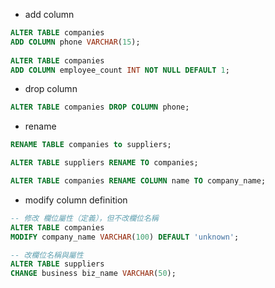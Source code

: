 - add column
```SQL
ALTER TABLE companies 
ADD COLUMN phone VARCHAR(15);
 
ALTER TABLE companies
ADD COLUMN employee_count INT NOT NULL DEFAULT 1;
```

- drop column
```sql
ALTER TABLE companies DROP COLUMN phone;
```

- rename
```sql
RENAME TABLE companies to suppliers; 

ALTER TABLE suppliers RENAME TO companies; 

ALTER TABLE companies RENAME COLUMN name TO company_name;
```

- modify column definition
```sql
-- 修改 欄位屬性（定義），但不改欄位名稱
ALTER TABLE companies
MODIFY company_name VARCHAR(100) DEFAULT 'unknown';

-- 改欄位名稱與屬性
ALTER TABLE suppliers
CHANGE business biz_name VARCHAR(50);
```